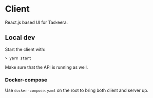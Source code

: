 # Client

React.js based UI for Taskeera.

## Local dev

Start the client with:

`> yarn start`

Make sure that the API is running as well.

### Docker-compose

Use `docker-compose.yaml` on the root to bring both client and server up.
